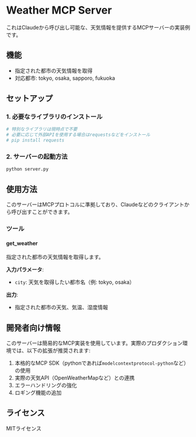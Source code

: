 # Weather MCP Server

これはClaudeから呼び出し可能な、天気情報を提供するMCPサーバーの実装例です。

## 機能

- 指定された都市の天気情報を取得
- 対応都市: tokyo, osaka, sapporo, fukuoka

## セットアップ

### 1. 必要なライブラリのインストール

```bash
# 特別なライブラリは現時点で不要
# 必要に応じて外部APIを使用する場合はrequestsなどをインストール
# pip install requests
```

### 2. サーバーの起動方法

```bash
python server.py
```

## 使用方法

このサーバーはMCPプロトコルに準拠しており、Claudeなどのクライアントから呼び出すことができます。

### ツール

#### get_weather

指定された都市の天気情報を取得します。

**入力パラメータ**:
- `city`: 天気を取得したい都市名（例: tokyo, osaka）

**出力**:
- 指定された都市の天気、気温、湿度情報

## 開発者向け情報

このサーバーは簡易的なMCP実装を使用しています。実際のプロダクション環境では、以下の拡張が推奨されます:

1. 本格的なMCP SDK（pythonであれば`modelcontextprotocol-python`など）の使用
2. 実際の天気API（OpenWeatherMapなど）との連携
3. エラーハンドリングの強化
4. ロギング機能の追加

## ライセンス

MITライセンス 